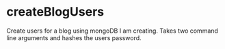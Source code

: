 # createBlogUsers
Create users for a blog using mongoDB I am creating.
Takes two command line arguments and hashes the users password.
